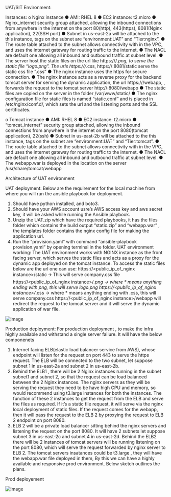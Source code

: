 UAT/SIT Environment:

Instances:
o	Nginx instance
●	AMI: RHEL 8
●	EC2 instance: t2.micro
●	Nginx_internet security group attached, allowing the inbound connections from anywhere in the internet on the port 80(http), 443(https), 8081(Nginx application), 22(SSH port)
●	Subnet in us-east-2a will be attached to the this instance, tags on the subnet are “environment:UAT” and “Tier:nginx”. 
●	The route table attached to the subnet allows connectivity with in the VPC, and uses the internet gateway for routing traffic to the internet.
●	The NACL are default one allowing all inbound and outbound traffic at subnet level.
●	The server host the static files on the url like https://<public-ip-nginx instance>/*.png, to serve the static file “logo.png”. The urls https://<public-ip-nginx instance>/*.css, https://<public-ip-nginx instance>:8081/static serve the static css file “.css”
●	The nginx instance uses the https for secure connection.
●	The nginx instance acts as a reverse proxy for the backend tomcat server for serving the dynamic application, the url https://<public-ip-nginx instance>/webapp, , forwards the request to the tomcat server http://<public-ip tomcat_instance>:8080/webapp
●	The static files are copied on the server in the folder /var/www/static/
●	The nginx configuration file for static files is named “static.conf” and is placed in /etc/nginx/conf.d/, which sets the url and the listening ports and the SSL certificates.

o	Tomcat instance
●	AMI: RHEL 8
●	EC2 instance: t2.micro
●	“tomcat_internet” security group attached, allowing the inbound connections from anywhere in the internet on the port 8080(tomcat application), 22(ssh)
●	Subnet in us-east-2b will be attached to the this instance, tags on the subnet are “environment:UAT” and “Tier:tomcat”. 
●	The route table attached to the subnet allows connectivity with in the VPC, and uses the internet gateway for routing traffic to the internet.
●	The NACL are default one allowing all inbound and outbound traffic at subnet level.
●	The webapp.war is deployed in the location on the server /usr/share/tomcat/webapp



 
Architecture of UAT environment

UAT deployment:
Below are the requirement for the local machine from where you will run the ansible playbook for deployment.
1.	 Should have python installed, and boto3.
2.	Should have your AWS account usre’s AWS access key and aws secret key, it will be asked while running the Ansible playbook.
3.	Unzip the UAT.zip which have the required playbooks, it has the files folder which contains the build output “static.zip” and “webapp.war” , the templates folder contains the nginx config file for making the application url.
4.	Run the “provision.yaml” with command “ansible-playbook provision.yaml” by opening terminal in the folder.
UAT environment working:
The UAT environment works with NGINX instance as the front facing server, which serves the static files and acts as a proxy for the dynamic app deployed on the tomcat instance.
To access the static files below are the url one can use:
https://<public_ip_of_nginx instance>/static 🡪 This will serve company.css file
https://<public_ip_of_nginx instance>/*.png -> where * means anything ending with png, this will serve logo.png
https://<public_ip_of_nginx instance>/*.css -> where * means anything ending with .css, this will serve company.css
https://<public_ip_of_nginx instance>/webapp will redirect the request to the tomcat server and it will serve the dynamic application of war file.
  
  ![image](https://user-images.githubusercontent.com/26652317/130961544-1c0d66a4-298b-42d3-a19e-70b4c2981a83.png)






Production deployment:
For production deployment , to make the infra highly available and withstand a single server failure. It will have the below componenets

1.	Internet facing ELB(elastic load balancer service from AWS), whose endpoint will listen for the request on port 443 to serve the https request. The ELB will be connected to the two subnet, let suppose subnet 1 in us-east-2a and subnet 2 in us-east-2b.
2.	Behind the ELB1 , there will be 2 Nginx instances running in the subnet subnet1 and subnet 2, so that the request can be load balanced between the 2 Nginx instances. The nginx servers as they will be serving the request they need to be have high CPU and memory, so would recommend using t3.large instances for both the instances. The function of these 2 instances to get the request from the ELB and serve the files as required. If it’s a static file request, it will serve via the nginx local deployment of static files.
If the request comes for the webapp, then it will pass the request to the ELB 2 by proxying the request to ELB 2 endpoint on port 8080.
3.	ELB 2 will be a private load balancer sitting behind the nginx servers and listening the request on the port 8080. It will have 2 subnets let suppose subnet 3 in us-east-2c and subnet 4 in us-east-2d. Behind the ELB2 there will be 2 instances of tomcat servers will be running listening on the port 8080, which will serve the request forwarded by nginx server to ELB 2. The tomcat servers insatances could be t3.large , they will have the webapp.war file deployed in them,
By this we can have a highly available and responsive prod environment. Below sketch outlines the plans.

 

Prod deployement


![image](https://user-images.githubusercontent.com/26652317/130961479-30d6a8d3-afb1-449a-a086-af0fab027fc4.png)
